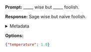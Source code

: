 **Prompt:**
_____ wise but _____ foolish.

**Response:**
Sage wise but naïve foolish.

<details><summary>Metadata</summary>

- Duration: 906 ms
- Datetime: 2023-09-02T22:14:02.599805
- Model: gpt-3.5-turbo-0613

</details>

**Options:**
```json
{"temperature": 1.0}
```


